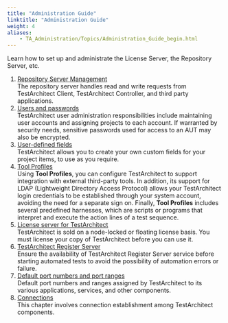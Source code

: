 ```yaml
--- 
title: "Administration Guide"
linktitle: "Administration Guide"
weight: 4
aliases: 
    - TA_Administration/Topics/Administration_Guide_begin.html
---
```


Learn how to set up and administrate the License Server, the Repository Server, etc.

1.  [Repository Server Management](../../TA_Administration/Topics/Repo_server_management.md)  
The repository server handles read and write requests from TestArchitect Client, TestArchitect Controller, and third party applications.
2.  [Users and passwords](../../TA_Administration/Topics/adm_users_and_passwords.md)  
TestArchitect user administration responsibilities include maintaining user accounts and assigning projects to each account. If warranted by security needs, sensitive passwords used for access to an AUT may also be encrypted.
3.  [User-defined fields](../../TA_Administration/Topics/User_defined_fields.md)  
 TestArchitect allows you to create your own custom fields for your project items, to use as you require.
4.  [Tool Profiles](../../TA_Administration/Topics/Test_tool_profile.md)  
Using **Tool Profiles**, you can configure TestArchitect to support integration with external third-party tools. In addition, its support for LDAP \(Lightweight Directory Access Protocol\) allows your TestArchitect login credentials to be established through your system account, avoiding the need for a separate sign on. Finally, **Tool Profiles** includes several predefined harnesses, which are scripts or programs that interpret and execute the action lines of a test sequence.
5.  [License server for TestArchitect](../../TA_Administration/Topics/LS_TA_License_server.md)  
TestArchitect is sold on a node-locked or floating license basis. You must license your copy of TestArchitect before you can use it.
6.  [TestArchitect Register Server](../../TA_Administration/Topics/adm_taregserver.md)  
Ensure the availability of TestArchitect Register Server service before starting automated tests to avoid the possibility of automation errors or failure.
7.  [Default port numbers and port ranges](../../TA_Administration/Topics/adm_port_number_port_ranges.md)  
Default port numbers and ranges assigned by TestArchitect to its various applications, services, and other components.
8.  [Connections](../../TA_Administration/Topics/Connections.md)  
This chapter involves connection establishment among TestArchitect components.


